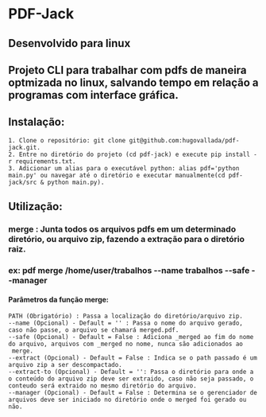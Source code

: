 # PDF-Jack

## Desenvolvido para linux

## Projeto CLI para trabalhar com pdfs de maneira optmizada no linux, salvando tempo em relação a programas com interface gráfica.

## Instalação:
    1. Clone o repositório: git clone git@github.com:hugovallada/pdf-jack.git.
    2. Entre no diretório do projeto (cd pdf-jack) e execute pip install -r requirements.txt.
    3. Adicionar um alias para o executável python: alias pdf='python main.py' ou navegar até o diretório e executar manualmente(cd pdf-jack/src & python main.py).

## Utilização: 
### merge : Junta todos os arquivos pdfs em um determinado diretório, ou arquivo zip, fazendo a extração para o diretório raiz.
### ex: pdf merge /home/user/trabalhos --name trabalhos --safe --manager
#### Parâmetros da função merge:
    PATH (Obrigatório) : Passa a localização do diretório/arquivo zip.
    --name (Opcional) - Default = '' : Passa o nome do arquivo gerado, caso não passe, o arquivo se chamará merged.pdf.
    --safe (Opcional) - Default = False : Adiciona _merged ao fim do nome do arquivo, arquivos com _merged no nome, nunca são adicionados ao
     merge.
    --extract (Opcional) - Default = False : Indica se o path passado é um arquivo zip a ser descompactado.
    --extract-to (Opcional) - Default = '': Passa o diretório para onde a o conteúdo do arquivo zip deve ser extraido, caso não seja passado, o conteudo será extraido no mesmo diretório do arquivo.
    --manager (Opcional) - Default = False : Determina se o gerenciador de arquivos deve ser iniciado no diretório onde o merged foi gerado ou não.